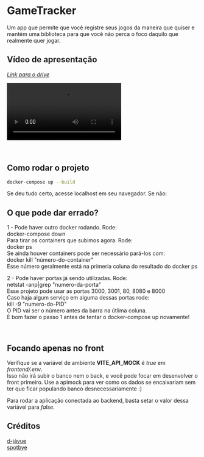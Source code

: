 # GameTracker

Um app que permite que você registre seus jogos da maneira que quiser e mantém uma biblioteca para que você não perca o foco daquilo que realmente quer jogar.  

## **Vídeo de apresentação**
[*Link para o drive*]()  

![Live demo](./readme_assets/demo.webm)  

<br>

## **Como rodar o projeto**

```bash
docker-compose up --build
```

Se deu tudo certo, acesse localhost em seu navegador. Se não:  

## O que pode dar errado?

1 - Pode haver outro docker rodando. Rode:  
docker-compose down  
Para tirar os containers que subimos agora. Rode:  
docker ps  
Se ainda houver containers pode ser necessário pará-los com:  
docker kill "número-do-container"  
Esse número geralmente está na primeria coluna do resultado do docker ps  

2 - Pode haver portas já sendo utilizadas. Rode:  
netstat -anp|grep "numero-da-porta"  
Esse projeto pode usar as portas 3000, 3001, 80, 8080 e 8000  
Caso haja algum serviço em alguma dessas portas rode:  
kill -9 "numero-do-PID"  
O PID vai ser o número antes da barra na útlima coluna.  
É bom fazer o passo 1 antes de tentar o docker-compose up novamente!  

<br>

## Focando apenas no front

Verifique se a variável de ambiente **VITE_API_MOCK** é *true* em *frontend/.env*.  
Isso não irá subir o banco nem o back, e você pode focar em desenvolver o front primeiro. Use a apimock para ver como os dados se encaixariam sem ter que ficar populando banco desnecessariamente :)  

Para rodar a aplicação conectada ao backend, basta setar o valor dessa variável para *false*.

## Créditos

[d-jávue](https://github.com/huogerac/djavue)  
[spotbye](https://github.com/vitoiuo/spotbye-audio-player/blob/main/frontend/src/components/MusicList.vue)
